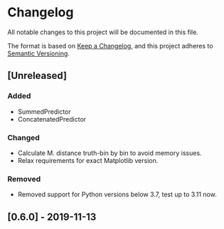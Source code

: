 # Changelog
All notable changes to this project will be documented in this file.

The format is based on [Keep a Changelog](https://keepachangelog.com/en/1.0.0/),
and this project adheres to [Semantic Versioning](https://semver.org/spec/v2.0.0.html).

## [Unreleased]

### Added
- SummedPredictor
- ConcatenatedPredictor

### Changed
- Calculate M. distance truth-bin by bin to avoid memory issues.
- Relax requirements for exact Matplotlib version.

### Removed
- Removed support for Python versions below 3.7, test up to 3.11 now.

## [0.6.0] - 2019-11-13
